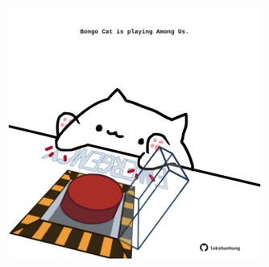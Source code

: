 <!-- built at 11/01/2025, 10:00:41 UTC -->
<p align="center">
  <img width="500" height="500" src="./ReadmeImage.svg">
</p>
